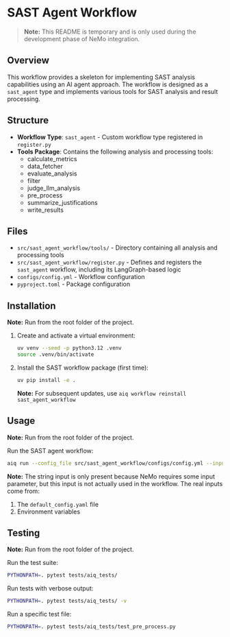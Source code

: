 # SAST Agent Workflow

> **Note:** This README is temporary and is only used during the development phase of NeMo integration.

## Overview

This workflow provides a skeleton for implementing SAST analysis capabilities using an AI agent approach. The workflow is designed as a `sast_agent` type and implements various tools for SAST analysis and result processing.

## Structure

- **Workflow Type**: `sast_agent` - Custom workflow type registered in `register.py`
- **Tools Package**: Contains the following analysis and processing tools:
  - calculate_metrics
  - data_fetcher
  - evaluate_analysis
  - filter
  - judge_llm_analysis
  - pre_process
  - summarize_justifications
  - write_results

## Files

- `src/sast_agent_workflow/tools/` - Directory containing all analysis and processing tools
- `src/sast_agent_workflow/register.py` - Defines and registers the `sast_agent` workflow, including its LangGraph-based logic
- `configs/config.yml` - Workflow configuration
- `pyproject.toml` - Package configuration

## Installation

**Note:** Run from the root folder of the project.

1. Create and activate a virtual environment:
   ```bash
   uv venv --seed -p python3.12 .venv
   source .venv/bin/activate
   ```

2. Install the SAST workflow package (first time):
   ```bash
   uv pip install -e .
   ```

   **Note:** For subsequent updates, use `aiq workflow reinstall sast_agent_workflow`

## Usage

**Note:** Run from the root folder of the project.

Run the SAST agent workflow:
```bash
aiq run --config_file src/sast_agent_workflow/configs/config.yml --input <some str>
```

**Note:** The string input is only present because NeMo requires some input parameter, but this input is not actually used in the workflow. The real inputs come from:
1. The `default_config.yaml` file
2. Environment variables

## Testing

**Note:** Run from the root folder of the project.

Run the test suite:
```bash
PYTHONPATH=. pytest tests/aiq_tests/
```

Run tests with verbose output:
```bash
PYTHONPATH=. pytest tests/aiq_tests/ -v
```

Run a specific test file:
```bash
PYTHONPATH=. pytest tests/aiq_tests/test_pre_process.py
```
